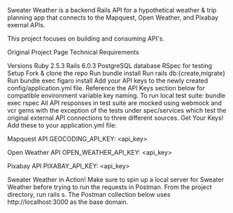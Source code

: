 Sweater Weather is a backend Rails API for a hypothetical weather & trip planning app that connects to the Mapquest, Open Weather, and Pixabay exernal APIs.

This project focuses on building and consuming API's.

Original Project Page
Technical Requirements

Versions
Ruby 2.5.3
Rails 6.0.3
PostgreSQL database
RSpec for testing
Setup
Fork & clone the repo
Run bundle install
Run rails db:{create,migrate}
Run bundle exec figaro install
Add your API keys to the newly created config/application.yml file. Reference the API Keys section below for compatible environment variable key naming.
To run local test suite: bundle exec rspec
All API responses in test suite are mocked using webmock and vcr gems with the exception of the tests under spec/services which test the original external API connections to three different sources.
Get Your Keys!
Add these to your application.yml file:

Mapquest API
GEOCODING_API_KEY: <api_key>

Open Weather API
OPEN_WEATHER_API_KEY: <api_key>

Pixabay API
PIXABAY_API_KEY: <api_key>

Sweater Weather in Action!
Make sure to spin up a local server for Sweater Weather before trying to run the requests in Postman.
From the project directory, run rails s.
The Postman collection below uses http://localhost:3000 as the base domain.
